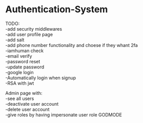 # Authentication-System
TODO:\
-add security middlewares \
-add user profile page \
-add salt\
-add phone number functionality and choese if they whant 2fa \
-iamhuman check \
-email verify\
-password reset \
-update password \
-google login \
-Automatically login when signup\
-RSA with jwt

Admin page with: \
-see all users \
-deactivate user account \
-delete user account \
-give roles by having impersonate user role GODMODE
